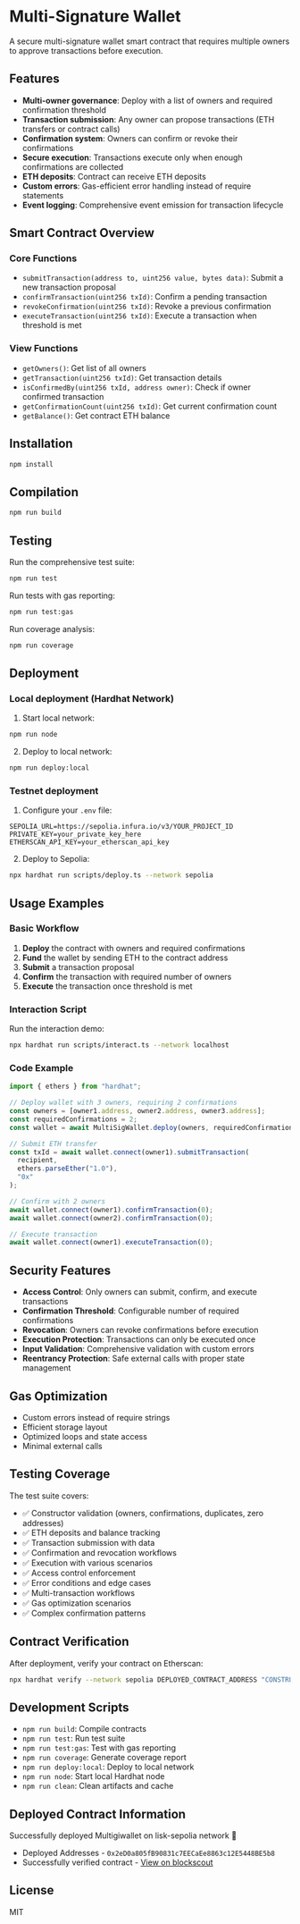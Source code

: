 # Multi-Signature Wallet

A secure multi-signature wallet smart contract that requires multiple owners to approve transactions before execution.

## Features

- **Multi-owner governance**: Deploy with a list of owners and required confirmation threshold
- **Transaction submission**: Any owner can propose transactions (ETH transfers or contract calls)
- **Confirmation system**: Owners can confirm or revoke their confirmations
- **Secure execution**: Transactions execute only when enough confirmations are collected
- **ETH deposits**: Contract can receive ETH deposits
- **Custom errors**: Gas-efficient error handling instead of require statements
- **Event logging**: Comprehensive event emission for transaction lifecycle

## Smart Contract Overview

### Core Functions

- `submitTransaction(address to, uint256 value, bytes data)`: Submit a new transaction proposal
- `confirmTransaction(uint256 txId)`: Confirm a pending transaction
- `revokeConfirmation(uint256 txId)`: Revoke a previous confirmation
- `executeTransaction(uint256 txId)`: Execute a transaction when threshold is met

### View Functions

- `getOwners()`: Get list of all owners
- `getTransaction(uint256 txId)`: Get transaction details
- `isConfirmedBy(uint256 txId, address owner)`: Check if owner confirmed transaction
- `getConfirmationCount(uint256 txId)`: Get current confirmation count
- `getBalance()`: Get contract ETH balance

## Installation

```bash
npm install
```

## Compilation

```bash
npm run build
```

## Testing

Run the comprehensive test suite:

```bash
npm run test
```

Run tests with gas reporting:

```bash
npm run test:gas
```

Run coverage analysis:

```bash
npm run coverage
```

## Deployment

### Local deployment (Hardhat Network)

1. Start local network:
```bash
npm run node
```

2. Deploy to local network:
```bash
npm run deploy:local
```

### Testnet deployment

1. Configure your `.env` file:
```env
SEPOLIA_URL=https://sepolia.infura.io/v3/YOUR_PROJECT_ID
PRIVATE_KEY=your_private_key_here
ETHERSCAN_API_KEY=your_etherscan_api_key
```

2. Deploy to Sepolia:
```bash
npx hardhat run scripts/deploy.ts --network sepolia
```

## Usage Examples

### Basic Workflow

1. **Deploy** the contract with owners and required confirmations
2. **Fund** the wallet by sending ETH to the contract address
3. **Submit** a transaction proposal
4. **Confirm** the transaction with required number of owners
5. **Execute** the transaction once threshold is met

### Interaction Script

Run the interaction demo:

```bash
npx hardhat run scripts/interact.ts --network localhost
```

### Code Example

```typescript
import { ethers } from "hardhat";

// Deploy wallet with 3 owners, requiring 2 confirmations
const owners = [owner1.address, owner2.address, owner3.address];
const requiredConfirmations = 2;
const wallet = await MultiSigWallet.deploy(owners, requiredConfirmations);

// Submit ETH transfer
const txId = await wallet.connect(owner1).submitTransaction(
  recipient,
  ethers.parseEther("1.0"),
  "0x"
);

// Confirm with 2 owners
await wallet.connect(owner1).confirmTransaction(0);
await wallet.connect(owner2).confirmTransaction(0);

// Execute transaction
await wallet.connect(owner1).executeTransaction(0);
```

## Security Features

- **Access Control**: Only owners can submit, confirm, and execute transactions
- **Confirmation Threshold**: Configurable number of required confirmations
- **Revocation**: Owners can revoke confirmations before execution
- **Execution Protection**: Transactions can only be executed once
- **Input Validation**: Comprehensive validation with custom errors
- **Reentrancy Protection**: Safe external calls with proper state management

## Gas Optimization

- Custom errors instead of require strings
- Efficient storage layout
- Optimized loops and state access
- Minimal external calls

## Testing Coverage

The test suite covers:

- ✅ Constructor validation (owners, confirmations, duplicates, zero addresses)
- ✅ ETH deposits and balance tracking
- ✅ Transaction submission with data
- ✅ Confirmation and revocation workflows
- ✅ Execution with various scenarios
- ✅ Access control enforcement
- ✅ Error conditions and edge cases
- ✅ Multi-transaction workflows
- ✅ Gas optimization scenarios
- ✅ Complex confirmation patterns

## Contract Verification

After deployment, verify your contract on Etherscan:

```bash
npx hardhat verify --network sepolia DEPLOYED_CONTRACT_ADDRESS "CONSTRUCTOR_ARG1" "CONSTRUCTOR_ARG2"
```

## Development Scripts

- `npm run build`: Compile contracts
- `npm run test`: Run test suite
- `npm run test:gas`: Test with gas reporting
- `npm run coverage`: Generate coverage report
- `npm run deploy:local`: Deploy to local network
- `npm run node`: Start local Hardhat node
- `npm run clean`: Clean artifacts and cache


## Deployed Contract Information

Successfully deployed Multigiwallet on lisk-sepolia network 🚀

- Deployed Addresses - `0x2eD0a805fB90831c7EECaEe8863c12E5448BE5b8`
- Successfully verified contract - [View on blockscout](https://sepolia-blockscout.lisk.com/address/0x2eD0a805fB90831c7EECaEe8863c12E5448BE5b8#code)


## License

MIT

